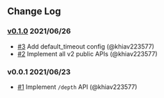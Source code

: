 ## Change Log

### [v0.1.0](https://github.com/khiav223577/max_exchange_api/compare/v0.0.1...v0.1.0) 2021/06/26
- [#3](https://github.com/khiav223577/max_exchange_api/pull/3) Add default_timeout config (@khiav223577)
- [#2](https://github.com/khiav223577/max_exchange_api/pull/2) Implement all v2 public APIs (@khiav223577)

### v0.0.1 2021/06/23
- [#1](https://github.com/khiav223577/max_exchange_api/pull/1) Implement `/depth` API (@khiav223577)
